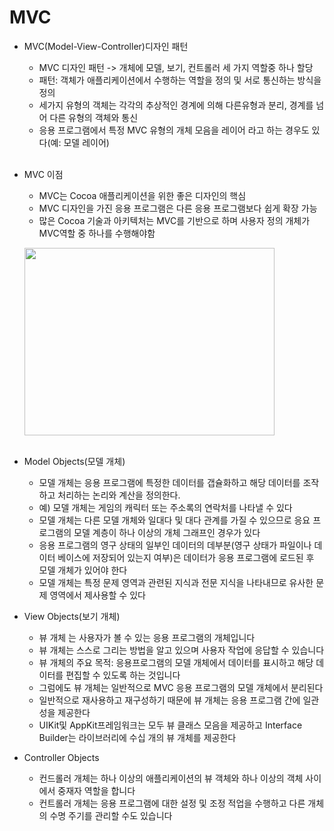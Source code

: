 # MVC

- MVC(Model-View-Controller)디자인 패턴
    - MVC 디자인 패턴 -> 개체에 모델, 보기, 컨트롤러 세 가지 역할중 하나 할당
    - 패턴: 객체가 애플리케이션에서 수행하는 역할을 정의 및 서로 통신하는 방식을 정의
    - 세가지 유형의 객체는 각각의 추상적인 경계에 의해 다른유형과 분리, 경계를 넘어 다른 유형의 객체와 통신
    - 응용 프로그램에서 특정 MVC 유형의 개체 모음을 레이어 라고 하는 경우도 있다(예: 모델 레이어)
    <br><br>

- MVC 이점
    - MVC는 Cocoa 애플리케이션을 위한 좋은 디자인의 핵심
    - MVC 디자인을 가진 응용 프로그램은 다른 응용 프로그램보다 쉽게 확장 가능 
    - 많은 Cocoa 기술과 아키텍처는 MVC를 기반으로 하며 사용자 정의 개체가 MVC역할 중 하나를 수행해야함


    <img src="https://upload.wikimedia.org/wikipedia/commons/thumb/a/a0/MVC-Process.svg/1200px-MVC-Process.svg.png" width="400" height="300"><br><br>


- Model Objects(모델 개체)
    - 모델 개체는 응용 프로그램에 특정한 데이터를 갭슐화하고 해당 데이터를 조작하고 처리하는 논리와 계산을 정의한다.
    - 예) 모델 개체는 게임의 캐릭터 또는 주소록의 연락처를 나타낼 수 있다
    - 모델 개체는 다른 모델 개체와 일대다 및 대다 관계를 가질 수 있으므로 응요 프로그램의 모델 계층이 하나 이상의 개체 그래프인 경우가 있다
    - 응용 프로그램의 영구 상태의 일부인 데이터의 데부분(영구 상태가 파일이나 데이터 베이스에 저장되어 있는지 여부)은 데이터가 응용 프로그램에 로드된 후 모델 개체가 있어야 한다
    - 모델 개체는 특정 문제 영역과 관련된 지식과 전문 지식을 나타내므로 유사한 문제 영역에서 제사용할 수 있다

- View Objects(보기 개체)
    - 뷰 개체 는 사용자가 볼 수 있는 응용 프로그램의 개체입니다
    - 뷰 개체는 스스로 그리는 방법을 알고 있으며 사용자 작업에 응답할 수 있습니다
    - 뷰 개체의 주요 목적: 응용프로그램의 모델 개체에서 데이터를 표시하고 해당 데이터를 편집할 수 있도록 하는 것입니다
    - 그럼에도 뷰 개체는 일반적으로 MVC 응용 프로그램의 모델 개체에서 분리된다
    - 일반적으로 재사용하고 재구성하기 때문에 뷰 개체는 응용 프로그램 간에 일관성을 제공한다
    - UIKit및 AppKit프레임워크는 모두 뷰 클래스 모음을 제공하고 Interface Builder는 라이브러리에 수십 개의 뷰 개체를 제공한다

- Controller Objects
    - 컨드롤러 개체는 하나 이상의 애플리케이션의 뷰 객체와 하나 이상의 객체 사이에서 중재자 역할을 합니다
    - 컨트롤러 개체는 응용 프로그램에 대한 설정 및 조정 적업을 수행하고 다른 개체의 수명 주기를 관리할 수도 있습니다

